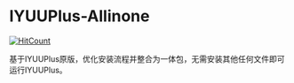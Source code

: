 # IYUUPlus-Allinone
  [![HitCount](https://hits.dwyl.com/KiWinger/IYUUPlus-Allinone.svg?style=flat-square&show=unique)](http://hits.dwyl.com/KiWinger/IYUUPlus-Allinone)


 基于IYUUPlus原版，优化安装流程并整合为一体包，无需安装其他任何文件即可运行IYUUPlus。
